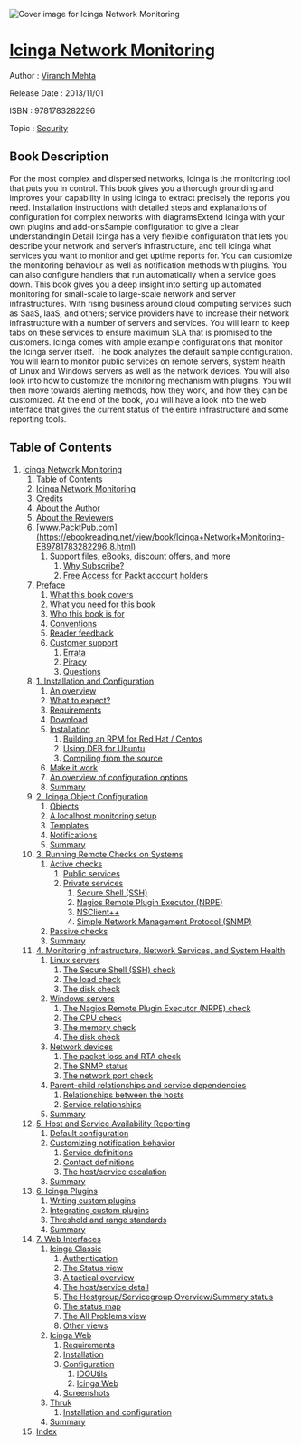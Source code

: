 ![Cover image for Icinga Network Monitoring](https://imgdetail.ebookreading.net/cover/cover/security/EB9781783282296.jpg)

[Icinga Network Monitoring](https://ebookreading.net/view/book/Icinga+Network+Monitoring-EB9781783282296_1.html "Icinga Network Monitoring")
====================================================================================================================

Author : [Viranch Mehta](https://ebookreading.net/search/author/Viranch+Mehta)

Release Date : 2013/11/01

ISBN : 9781783282296

Topic : [Security](https://ebookreading.net/search/category/security)

Book Description
-----------------

For the most complex and dispersed networks, Icinga is the monitoring tool that puts you in control. This book gives you a thorough grounding and improves your capability in using Icinga to extract precisely the reports you need.
Installation instructions with detailed steps and explanations of configuration for complex networks with diagramsExtend Icinga with your own plugins and add-onsSample configuration to give a clear understandingIn Detail
Icinga has a very flexible configuration that lets you describe your network and server’s infrastructure, and tell Icinga what services you want to monitor and get uptime reports for. You can customize the monitoring behaviour as well as notification methods with plugins. You can also configure handlers that run automatically when a service goes down.
This book gives you a deep insight into setting up automated monitoring for small-scale to large-scale network and server infrastructures. With rising business around cloud computing services such as SaaS, IaaS, and others; service providers have to increase their network infrastructure with a number of servers and services. You will learn to keep tabs on these services to ensure maximum SLA that is promised to the customers.
Icinga comes with ample example configurations that monitor the Icinga server itself. The book analyzes the default sample configuration. You will learn to monitor public services on remote servers, system health of Linux and Windows servers as well as the network devices. You will also look into how to customize the monitoring mechanism with plugins. You will then move towards alerting methods, how they work, and how they can be customized. At the end of the book, you will have a look into the web interface that gives the current status of the entire infrastructure and some reporting tools.
              
Table of Contents
-----------------

1. [Icinga Network Monitoring](https://ebookreading.net/view/book/Icinga+Network+Monitoring-EB9781783282296_3.html)
    1. [Table of Contents](https://ebookreading.net/view/book/Icinga+Network+Monitoring-EB9781783282296_2.html)
    1. [Icinga Network Monitoring](https://ebookreading.net/view/book/Icinga+Network+Monitoring-EB9781783282296_4.html)
    1. [Credits](https://ebookreading.net/view/book/Icinga+Network+Monitoring-EB9781783282296_5.html)
    1. [About the Author](https://ebookreading.net/view/book/Icinga+Network+Monitoring-EB9781783282296_6.html)
    1. [About the Reviewers](https://ebookreading.net/view/book/Icinga+Network+Monitoring-EB9781783282296_7.html)
    1. [www.PacktPub.com](https://ebookreading.net/view/book/Icinga+Network+Monitoring-EB9781783282296_8.html)
        1. [Support files, eBooks, discount offers, and more](https://ebookreading.net/view/book/Icinga+Network+Monitoring-EB9781783282296_8.html#ch00lvl3sec01)
            1. [Why Subscribe?](https://ebookreading.net/view/book/Icinga+Network+Monitoring-EB9781783282296_8.html#ch00lvl4sec01)
            1. [Free Access for Packt account holders](https://ebookreading.net/view/book/Icinga+Network+Monitoring-EB9781783282296_8.html#ch00lvl4sec02)
    1. [Preface](https://ebookreading.net/view/book/Icinga+Network+Monitoring-EB9781783282296_9.html)
        1. [What this book covers](https://ebookreading.net/view/book/Icinga+Network+Monitoring-EB9781783282296_9.html#ch00lvl1sec02)
        1. [What you need for this book](https://ebookreading.net/view/book/Icinga+Network+Monitoring-EB9781783282296_10.html)
        1. [Who this book is for](https://ebookreading.net/view/book/Icinga+Network+Monitoring-EB9781783282296_11.html)
        1. [Conventions](https://ebookreading.net/view/book/Icinga+Network+Monitoring-EB9781783282296_12.html)
        1. [Reader feedback](https://ebookreading.net/view/book/Icinga+Network+Monitoring-EB9781783282296_13.html)
        1. [Customer support](https://ebookreading.net/view/book/Icinga+Network+Monitoring-EB9781783282296_14.html)
            1. [Errata](https://ebookreading.net/view/book/Icinga+Network+Monitoring-EB9781783282296_14.html#ch00lvl2sec02)
            1. [Piracy](https://ebookreading.net/view/book/Icinga+Network+Monitoring-EB9781783282296_14.html#ch00lvl2sec03)
            1. [Questions](https://ebookreading.net/view/book/Icinga+Network+Monitoring-EB9781783282296_14.html#ch00lvl2sec04)
    1. [1. Installation and Configuration](https://ebookreading.net/view/book/Icinga+Network+Monitoring-EB9781783282296_15.html)
        1. [An overview](https://ebookreading.net/view/book/Icinga+Network+Monitoring-EB9781783282296_15.html#ch01lvl1sec08)
        1. [What to expect?](https://ebookreading.net/view/book/Icinga+Network+Monitoring-EB9781783282296_16.html)
        1. [Requirements](https://ebookreading.net/view/book/Icinga+Network+Monitoring-EB9781783282296_17.html)
        1. [Download](https://ebookreading.net/view/book/Icinga+Network+Monitoring-EB9781783282296_18.html)
        1. [Installation](https://ebookreading.net/view/book/Icinga+Network+Monitoring-EB9781783282296_19.html)
            1. [Building an RPM for Red Hat / Centos](https://ebookreading.net/view/book/Icinga+Network+Monitoring-EB9781783282296_19.html#ch01lvl2sec05)
            1. [Using DEB for Ubuntu](https://ebookreading.net/view/book/Icinga+Network+Monitoring-EB9781783282296_19.html#ch01lvl2sec06)
            1. [Compiling from the source](https://ebookreading.net/view/book/Icinga+Network+Monitoring-EB9781783282296_19.html#ch01lvl2sec07)
        1. [Make it work](https://ebookreading.net/view/book/Icinga+Network+Monitoring-EB9781783282296_20.html)
        1. [An overview of configuration options](https://ebookreading.net/view/book/Icinga+Network+Monitoring-EB9781783282296_21.html)
        1. [Summary](https://ebookreading.net/view/book/Icinga+Network+Monitoring-EB9781783282296_22.html)
    1. [2. Icinga Object Configuration](https://ebookreading.net/view/book/Icinga+Network+Monitoring-EB9781783282296_23.html)
        1. [Objects](https://ebookreading.net/view/book/Icinga+Network+Monitoring-EB9781783282296_23.html#ch02lvl1sec16)
        1. [A localhost monitoring setup](https://ebookreading.net/view/book/Icinga+Network+Monitoring-EB9781783282296_24.html)
        1. [Templates](https://ebookreading.net/view/book/Icinga+Network+Monitoring-EB9781783282296_25.html)
        1. [Notifications](https://ebookreading.net/view/book/Icinga+Network+Monitoring-EB9781783282296_26.html)
        1. [Summary](https://ebookreading.net/view/book/Icinga+Network+Monitoring-EB9781783282296_27.html)
    1. [3. Running Remote Checks on Systems](https://ebookreading.net/view/book/Icinga+Network+Monitoring-EB9781783282296_28.html)
        1. [Active checks](https://ebookreading.net/view/book/Icinga+Network+Monitoring-EB9781783282296_28.html#ch03lvl1sec21)
            1. [Public services](https://ebookreading.net/view/book/Icinga+Network+Monitoring-EB9781783282296_28.html#ch03lvl2sec08)
            1. [Private services](https://ebookreading.net/view/book/Icinga+Network+Monitoring-EB9781783282296_28.html#ch03lvl2sec09)
                1. [Secure Shell (SSH)](https://ebookreading.net/view/book/Icinga+Network+Monitoring-EB9781783282296_28.html#ch03lvl3sec02)
                1. [Nagios Remote Plugin Executor (NRPE)](https://ebookreading.net/view/book/Icinga+Network+Monitoring-EB9781783282296_28.html#ch03lvl3sec03)
                1. [NSClient++](https://ebookreading.net/view/book/Icinga+Network+Monitoring-EB9781783282296_28.html#ch03lvl3sec04)
                1. [Simple Network Management Protocol (SNMP)](https://ebookreading.net/view/book/Icinga+Network+Monitoring-EB9781783282296_28.html#ch03lvl3sec05)
        1. [Passive checks](https://ebookreading.net/view/book/Icinga+Network+Monitoring-EB9781783282296_29.html)
        1. [Summary](https://ebookreading.net/view/book/Icinga+Network+Monitoring-EB9781783282296_30.html)
    1. [4. Monitoring Infrastructure, Network Services, and System Health](https://ebookreading.net/view/book/Icinga+Network+Monitoring-EB9781783282296_31.html)
        1. [Linux servers](https://ebookreading.net/view/book/Icinga+Network+Monitoring-EB9781783282296_31.html#ch04lvl1sec24)
            1. [The Secure Shell (SSH) check](https://ebookreading.net/view/book/Icinga+Network+Monitoring-EB9781783282296_31.html#ch04lvl2sec10)
            1. [The load check](https://ebookreading.net/view/book/Icinga+Network+Monitoring-EB9781783282296_31.html#ch04lvl2sec11)
            1. [The disk check](https://ebookreading.net/view/book/Icinga+Network+Monitoring-EB9781783282296_31.html#ch04lvl2sec12)
        1. [Windows servers](https://ebookreading.net/view/book/Icinga+Network+Monitoring-EB9781783282296_32.html)
            1. [The Nagios Remote Plugin Executor (NRPE) check](https://ebookreading.net/view/book/Icinga+Network+Monitoring-EB9781783282296_32.html#ch04lvl2sec13)
            1. [The CPU check](https://ebookreading.net/view/book/Icinga+Network+Monitoring-EB9781783282296_32.html#ch04lvl2sec14)
            1. [The memory check](https://ebookreading.net/view/book/Icinga+Network+Monitoring-EB9781783282296_32.html#ch04lvl2sec15)
            1. [The disk check](https://ebookreading.net/view/book/Icinga+Network+Monitoring-EB9781783282296_32.html#ch04lvl2sec16)
        1. [Network devices](https://ebookreading.net/view/book/Icinga+Network+Monitoring-EB9781783282296_33.html)
            1. [The packet loss and RTA check](https://ebookreading.net/view/book/Icinga+Network+Monitoring-EB9781783282296_33.html#ch04lvl2sec17)
            1. [The SNMP status](https://ebookreading.net/view/book/Icinga+Network+Monitoring-EB9781783282296_33.html#ch04lvl2sec18)
            1. [The network port check](https://ebookreading.net/view/book/Icinga+Network+Monitoring-EB9781783282296_33.html#ch04lvl2sec19)
        1. [Parent-child relationships and service dependencies](https://ebookreading.net/view/book/Icinga+Network+Monitoring-EB9781783282296_34.html)
            1. [Relationships between the hosts](https://ebookreading.net/view/book/Icinga+Network+Monitoring-EB9781783282296_34.html#ch04lvl2sec20)
            1. [Service relationships](https://ebookreading.net/view/book/Icinga+Network+Monitoring-EB9781783282296_34.html#ch04lvl2sec21)
        1. [Summary](https://ebookreading.net/view/book/Icinga+Network+Monitoring-EB9781783282296_35.html)
    1. [5. Host and Service Availability Reporting](https://ebookreading.net/view/book/Icinga+Network+Monitoring-EB9781783282296_36.html)
        1. [Default configuration](https://ebookreading.net/view/book/Icinga+Network+Monitoring-EB9781783282296_36.html#ch05lvl1sec29)
        1. [Customizing notification behavior](https://ebookreading.net/view/book/Icinga+Network+Monitoring-EB9781783282296_37.html)
            1. [Service definitions](https://ebookreading.net/view/book/Icinga+Network+Monitoring-EB9781783282296_37.html#ch05lvl2sec22)
            1. [Contact definitions](https://ebookreading.net/view/book/Icinga+Network+Monitoring-EB9781783282296_37.html#ch05lvl2sec23)
            1. [The host/service escalation](https://ebookreading.net/view/book/Icinga+Network+Monitoring-EB9781783282296_37.html#ch05lvl2sec24)
        1. [Summary](https://ebookreading.net/view/book/Icinga+Network+Monitoring-EB9781783282296_38.html)
    1. [6. Icinga Plugins](https://ebookreading.net/view/book/Icinga+Network+Monitoring-EB9781783282296_39.html)
        1. [Writing custom plugins](https://ebookreading.net/view/book/Icinga+Network+Monitoring-EB9781783282296_39.html#ch06lvl1sec32)
        1. [Integrating custom plugins](https://ebookreading.net/view/book/Icinga+Network+Monitoring-EB9781783282296_40.html)
        1. [Threshold and range standards](https://ebookreading.net/view/book/Icinga+Network+Monitoring-EB9781783282296_41.html)
        1. [Summary](https://ebookreading.net/view/book/Icinga+Network+Monitoring-EB9781783282296_42.html)
    1. [7. Web Interfaces](https://ebookreading.net/view/book/Icinga+Network+Monitoring-EB9781783282296_43.html)
        1. [Icinga Classic](https://ebookreading.net/view/book/Icinga+Network+Monitoring-EB9781783282296_43.html#ch07lvl1sec36)
            1. [Authentication](https://ebookreading.net/view/book/Icinga+Network+Monitoring-EB9781783282296_43.html#ch07lvl2sec25)
            1. [The Status view](https://ebookreading.net/view/book/Icinga+Network+Monitoring-EB9781783282296_43.html#ch07lvl2sec26)
            1. [A tactical overview](https://ebookreading.net/view/book/Icinga+Network+Monitoring-EB9781783282296_43.html#ch07lvl2sec27)
            1. [The host/service detail](https://ebookreading.net/view/book/Icinga+Network+Monitoring-EB9781783282296_43.html#ch07lvl2sec28)
            1. [The Hostgroup/Servicegroup Overview/Summary status](https://ebookreading.net/view/book/Icinga+Network+Monitoring-EB9781783282296_43.html#ch07lvl2sec29)
            1. [The status map](https://ebookreading.net/view/book/Icinga+Network+Monitoring-EB9781783282296_43.html#ch07lvl2sec30)
            1. [The All Problems view](https://ebookreading.net/view/book/Icinga+Network+Monitoring-EB9781783282296_43.html#ch07lvl2sec31)
            1. [Other views](https://ebookreading.net/view/book/Icinga+Network+Monitoring-EB9781783282296_43.html#ch07lvl2sec32)
        1. [Icinga Web](https://ebookreading.net/view/book/Icinga+Network+Monitoring-EB9781783282296_44.html)
            1. [Requirements](https://ebookreading.net/view/book/Icinga+Network+Monitoring-EB9781783282296_44.html#ch07lvl2sec33)
            1. [Installation](https://ebookreading.net/view/book/Icinga+Network+Monitoring-EB9781783282296_44.html#ch07lvl2sec34)
            1. [Configuration](https://ebookreading.net/view/book/Icinga+Network+Monitoring-EB9781783282296_44.html#ch07lvl2sec35)
                1. [IDOUtils](https://ebookreading.net/view/book/Icinga+Network+Monitoring-EB9781783282296_44.html#ch07lvl3sec06)
                1. [Icinga Web](https://ebookreading.net/view/book/Icinga+Network+Monitoring-EB9781783282296_44.html#ch07lvl3sec07)
            1. [Screenshots](https://ebookreading.net/view/book/Icinga+Network+Monitoring-EB9781783282296_44.html#ch07lvl2sec36)
        1. [Thruk](https://ebookreading.net/view/book/Icinga+Network+Monitoring-EB9781783282296_45.html)
            1. [Installation and configuration](https://ebookreading.net/view/book/Icinga+Network+Monitoring-EB9781783282296_45.html#ch07lvl2sec37)
        1. [Summary](https://ebookreading.net/view/book/Icinga+Network+Monitoring-EB9781783282296_46.html)
    1. [Index](https://ebookreading.net/view/book/Icinga+Network+Monitoring-EB9781783282296_47.html)
